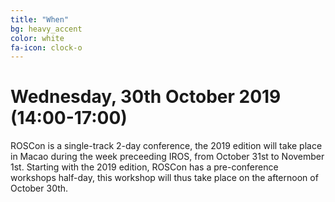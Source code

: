 ```yaml
---
title: "When"
bg: heavy_accent
color: white
fa-icon: clock-o
---
```


# Wednesday, 30th October 2019 (14:00-17:00)

ROSCon is a single-track 2-day conference, the 2019 edition will take place in Macao during the week preceeding IROS, from October 31st to November 1st.
Starting with the 2019 edition, ROSCon has a pre-conference workshops half-day, this workshop will thus take place on the afternoon of October 30th.

